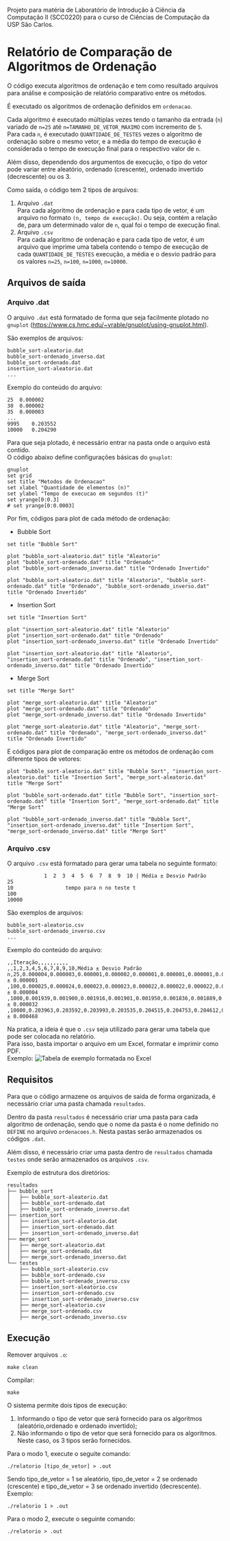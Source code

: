 Projeto para matéria de Laboratório de Introdução à Ciência da Computação II (SCC0220) para o curso de Ciências de Computação da USP São Carlos.

# Relatório de Comparação de Algoritmos de Ordenação
O código executa algoritmos de ordenação e tem como resultado arquivos para análise e composição de relatório comparativo entre os métodos.

É executado os algoritmos de ordenação definidos em `ordenacao`. 

Cada algoritmo é executado múltiplas vezes tendo o tamanho da entrada (`n`) variado de `n=25` até `n=TAMANHO_DE_VETOR_MAXIMO` com incremento de `5`.  
Para cada `n`, é executado `QUANTIDADE_DE_TESTES` vezes o algoritmo de ordenação sobre o mesmo vetor, e a média do tempo de execução é considerada o tempo de execução final para o respectivo valor de `n`.

Além disso, dependendo dos argumentos de execução, o tipo do vetor pode variar entre aleatório, ordenado (crescente), ordenado invertido (decrescente) ou os 3.

Como saída, o código tem 2 tipos de arquivos:
1. Arquivo `.dat`  
Para cada algoritmo de ordenação e para cada tipo de vetor, é um arquivo no formato `(n, tempo de execução)`. Ou seja, contém a relação de, para um determinado valor de `n`, qual foi o tempo de execução final. 
2. Arquivo `.csv`  
Para cada algoritmo de ordenação e para cada tipo de vetor, é um arquivo que imprime uma tabela contendo o tempo de execução de cada `QUANTIDADE_DE_TESTES` execução, a média e o desvio padrão para os valores `n=25`, `n=100`, `n=1000`, `n=10000`. 

## Arquivos de saída

### Arquivo .dat 

O arquivo `.dat` está formatado de forma que seja facilmente plotado no `gnuplot` (https://www.cs.hmc.edu/~vrable/gnuplot/using-gnuplot.html).

São exemplos de arquivos:
```
bubble_sort-aleatorio.dat
bubble_sort-ordenado_inverso.dat
bubble_sort-ordenado.dat
insertion_sort-aleatorio.dat
...
```

Exemplo do conteúdo do arquivo:
```
25	0.000002
30	0.000002
35	0.000003
...
9995	0.203552
10000	0.204290
```

Para que seja plotado, é necessário entrar na pasta onde o arquivo está contido.  
O código abaixo define configurações básicas do `gnuplot`:
```
gnuplot
set grid
set title "Metodos de Ordenacao"
set xlabel "Quantidade de elementos (n)"
set ylabel "Tempo de execucao em segundos (t)"
set yrange[0:0.3]
# set yrange[0:0.0003]
```

Por fim, códigos para plot de cada método de ordenação:

- Bubble Sort
```
set title "Bubble Sort"

plot "bubble_sort-aleatorio.dat" title "Aleatorio"
plot "bubble_sort-ordenado.dat" title "Ordenado"
plot "bubble_sort-ordenado_inverso.dat" title "Ordenado Invertido"

plot "bubble_sort-aleatorio.dat" title "Aleatorio", "bubble_sort-ordenado.dat" title "Ordenado", "bubble_sort-ordenado_inverso.dat" title "Ordenado Invertido"
```

- Insertion Sort
```
set title "Insertion Sort"

plot "insertion_sort-aleatorio.dat" title "Aleatorio"
plot "insertion_sort-ordenado.dat" title "Ordenado"
plot "insertion_sort-ordenado_inverso.dat" title "Ordenado Invertido"

plot "insertion_sort-aleatorio.dat" title "Aleatorio", "insertion_sort-ordenado.dat" title "Ordenado", "insertion_sort-ordenado_inverso.dat" title "Ordenado Invertido"
```

- Merge Sort
```
set title "Merge Sort"

plot "merge_sort-aleatorio.dat" title "Aleatorio"
plot "merge_sort-ordenado.dat" title "Ordenado"
plot "merge_sort-ordenado_inverso.dat" title "Ordenado Invertido"

plot "merge_sort-aleatorio.dat" title "Aleatorio", "merge_sort-ordenado.dat" title "Ordenado", "merge_sort-ordenado_inverso.dat" title "Ordenado Invertido"
```

E códigos para plot de comparação entre os métodos de ordenação com diferente tipos de vetores:
```
plot "bubble_sort-aleatorio.dat" title "Bubble Sort", "insertion_sort-aleatorio.dat" title "Insertion Sort", "merge_sort-aleatorio.dat" title "Merge Sort"

plot "bubble_sort-ordenado.dat" title "Bubble Sort", "insertion_sort-ordenado.dat" title "Insertion Sort", "merge_sort-ordenado.dat" title "Merge Sort"

plot "bubble_sort-ordenado_inverso.dat" title "Bubble Sort", "insertion_sort-ordenado_inverso.dat" title "Insertion Sort", "merge_sort-ordenado_inverso.dat" title "Merge Sort"
```

### Arquivo .csv

O arquivo `.csv` está formatado para gerar uma tabela no seguinte formato:

```   
            1  2  3  4  5  6  7  8  9  10 | Média ± Desvio Padrão
25          
10                 tempo para n no teste t
100
10000
```

São exemplos de arquivos:
```
bubble_sort-aleatorio.csv
bubble_sort-ordenado_inverso.csv
...
```

Exemplo do conteúdo do arquivo:
```
,,Iteração,,,,,,,,,,
,,1,2,3,4,5,6,7,8,9,10,Média ± Desvio Padrão
n,25,0.000004,0.000003,0.000001,0.000002,0.000001,0.000001,0.000001,0.000001,0.000002,0.000002,0.000002 ± 0.000001
,100,0.000025,0.000024,0.000023,0.000023,0.000022,0.000022,0.000022,0.000035,0.000022,0.000022,0.000024 ± 0.000004
,1000,0.001939,0.001900,0.001916,0.001901,0.001950,0.001836,0.001889,0.001906,0.001893,0.001949,0.001908 ± 0.000032
,10000,0.203963,0.203592,0.203993,0.203535,0.204515,0.204753,0.204612,0.204607,0.204367,0.204968,0.204290 ± 0.000468
```

Na pratica, a ideia é que o `.csv` seja utilizado para gerar uma tabela que pode ser colocada no relatório.  
Para isso, basta importar o arquivo em um Excel, formatar e imprimir como PDF.   
Exemplo:
![Tabela de exemplo formatada no Excel](resultados/testes/bubble_sort-aleatorio.png)

## Requisitos
Para que o código armazene os arquivos de saida de forma organizada, é necessário criar uma pasta chamada `resultados`. 

Dentro da pasta `resultados` é necessário criar uma pasta para cada algoritmo de ordenação, sendo que o nome da pasta é o nome definido no `DEFINE` no arquivo `ordenacoes.h`. Nesta pastas serão armazenados os códigos `.dat`.

Além disso, é necessário criar uma pasta dentro de `resultados` chamada `testes` onde serão armazenados os arquivos `.csv`.

Exemplo de estrutura dos diretórios:
```
resultados
├── bubble_sort
│   ├── bubble_sort-aleatorio.dat
│   ├── bubble_sort-ordenado.dat
│   ├── bubble_sort-ordenado_inverso.dat
├── insertion_sort
│   ├── insertion_sort-aleatorio.dat
│   ├── insertion_sort-ordenado.dat
│   ├── insertion_sort-ordenado_inverso.dat
├── merge_sort
│   ├── merge_sort-aleatorio.dat
│   ├── merge_sort-ordenado.dat
│   ├── merge_sort-ordenado_inverso.dat
└── testes
    ├── bubble_sort-aleatorio.csv
    ├── bubble_sort-ordenado.csv
    ├── bubble_sort-ordenado_inverso.csv
    ├── insertion_sort-aleatorio.csv
    ├── insertion_sort-ordenado.csv
    ├── insertion_sort-ordenado_inverso.csv
    ├── merge_sort-aleatorio.csv
    ├── merge_sort-ordenado.csv
    ├── merge_sort-ordenado_inverso.csv
```

## Execução

Remover arquivos `.o`:
```
make clean
```

Compilar:
```
make
```

O sistema permite dois tipos de execução:
1. Informando o tipo de vetor que será fornecido para os algoritmos (aleatório,ordenado e ordenado invertido);
2. Não informando o tipo de vetor que será fornecido para os algoritmos. Neste caso, os 3 tipos serão fornecidos.

Para o modo 1, execute o seguite comando:
```
./relatorio [tipo_de_vetor] > .out
```
Sendo tipo_de_vetor = 1 se aleatório, tipo_de_vetor = 2 se ordenado (crescente) e tipo_de_vetor = 3 se ordenado invertido (decrescente). Exemplo:
```
./relatorio 1 > .out
```

Para o modo 2, execute o seguinte comando:
```
./relatorio > .out
```
